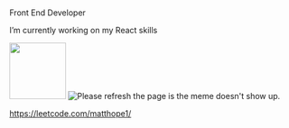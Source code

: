 ###  


<!-- 
Does this show up?
-->
Front End Developer 

I’m currently working on my React skills

<img src='https://user-images.githubusercontent.com/5713670/87202985-820dcb80-c2b6-11ea-9f56-7ec461c497c3.gif' width='100'>

<img src='https://random-memer.herokuapp.com/' title="Meme" alt="Please refresh the page is the meme doesn't show up.">



https://leetcode.com/matthope1/
